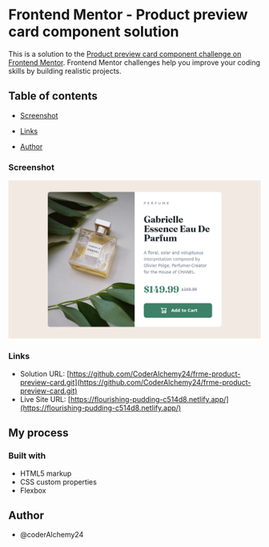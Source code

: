 # Frontend Mentor - Product preview card component solution

This is a solution to the [Product preview card component challenge on Frontend Mentor](https://www.frontendmentor.io/challenges/product-preview-card-component-GO7UmttRfa). Frontend Mentor challenges help you improve your coding skills by building realistic projects. 

## Table of contents
  - [Screenshot](#screenshot)
  - [Links](#links)

  - [Author](#author)



### Screenshot

![](./desktop_screenshot.png)



### Links

- Solution URL: [https://github.com/CoderAlchemy24/frme-product-preview-card.git](https://github.com/CoderAlchemy24/frme-product-preview-card.git)
- Live Site URL: [https://flourishing-pudding-c514d8.netlify.app/](https://flourishing-pudding-c514d8.netlify.app/)

## My process

### Built with

- HTML5 markup
- CSS custom properties
- Flexbox




## Author

- @coderAlchemy24


